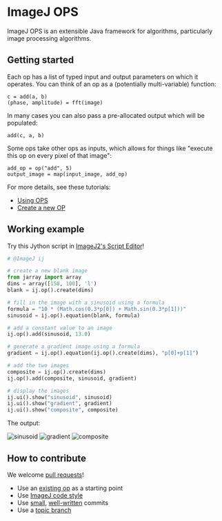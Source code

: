 ImageJ OPS
==========

ImageJ OPS is an extensible Java framework for algorithms, particularly image
processing algorithms.

Getting started
---------------

Each op has a list of typed input and output parameters on which it operates.
You can think of an op as a (potentially multi-variable) function:
```
c = add(a, b)
(phase, amplitude) = fft(image)
```

In many cases you can also pass a pre-allocated output which will be populated:
```
add(c, a, b)
```

Some ops take other ops as inputs, which allows for things like "execute this
op on every pixel of that image":
```
add_op = op("add", 5)
output_image = map(input_image, add_op)
```

For more details, see these tutorials:
* [Using OPS](https://github.com/imagej/imagej-tutorials/tree/master/using-ops)
* [Create a new OP](https://github.com/imagej/imagej-tutorials/tree/master/create-a-new-op)

Working example
---------------

Try this Jython script in
[ImageJ2's Script Editor](http://developer.imagej.net/downloads)!

```python
# @ImageJ ij

# create a new blank image
from jarray import array
dims = array([150, 100], 'l')
blank = ij.op().create(dims)

# fill in the image with a sinusoid using a formula
formula = "10 * (Math.cos(0.3*p[0]) + Math.sin(0.3*p[1]))"
sinusoid = ij.op().equation(blank, formula)

# add a constant value to an image
ij.op().add(sinusoid, 13.0)

# generate a gradient image using a formula
gradient = ij.op().equation(ij.op().create(dims), "p[0]+p[1]")

# add the two images
composite = ij.op().create(dims)
ij.op().add(composite, sinusoid, gradient)

# display the images
ij.ui().show("sinusoid", sinusoid)
ij.ui().show("gradient", gradient)
ij.ui().show("composite", composite)
```

The output:

![sinusoid](images/sinusoid.png) ![gradient](images/gradient.png) ![composite](images/composite.png)

How to contribute
-----------------

We welcome [pull requests](https://help.github.com/articles/using-pull-requests)!
* Use an
  [existing op](https://github.com/imagej/imagej-tutorials/tree/master/create-a-new-op)
  as a starting point
* Use [ImageJ code style](http://developer.imagej.net/coding-style)
* Use
  [small](https://www.crealytics.de/blog/2010/07/09/5-reasons-keeping-git-commits-small-admin/),
  [well-written](http://tbaggery.com/2008/04/19/a-note-about-git-commit-messages.html)
  commits
* Use a [topic branch](http://fiji.sc/Git_topic_branches)
